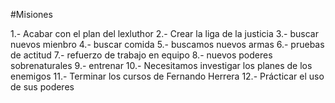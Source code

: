 
#Misiones

1.- Acabar con el plan del lexluthor
2.-  Crear la liga de la justicia
3.-  buscar nuevos mienbro
4.-  buscar comida
5.- buscamos nuevos armas
6.- pruebas de actitud
7.- refuerzo de trabajo en equipo
8.- nuevos poderes sobrenaturales
9.- entrenar
10.- Necesitamos investigar los planes de los enemigos
11.- Terminar los cursos de Fernando Herrera
12.- Prácticar el uso de sus poderes
